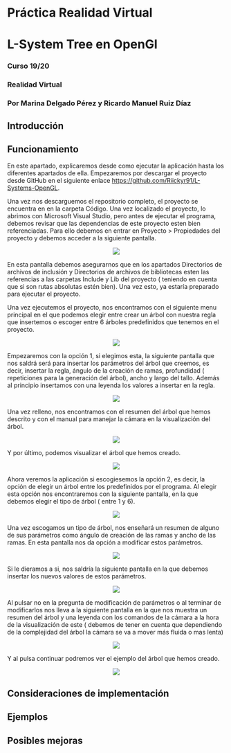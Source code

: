 # Práctica Realidad Virtual
# L-System Tree en OpenGl
### Curso 19/20
### Realidad Virtual
### Por Marina Delgado Pérez y Ricardo Manuel Ruiz Díaz

## Introducción

## Funcionamiento
En este apartado, explicaremos desde como ejecutar la aplicación hasta los diferentes apartados de ella.
Empezaremos por descargar el proyecto desde GitHub en el siguiente enlace https://github.com/Riickyr91/L-Systems-OpenGL.

Una vez nos descarguemos el repositorio completo, el proyecto se encuentra en en la carpeta Código. Una vez localizado el proyecto, lo abrimos con Microsoft Visual Studio, pero antes de ejecutar el programa, debemos revisar que las dependencias de este proyecto esten bien referenciadas. Para ello debemos en entrar en Proyecto > Propiedades del proyecto y debemos acceder a la siguiente pantalla.

<p align="center">
  <img src="./Otros/Imagenes/Configuracion.jpg">
</p>

En esta pantalla debemos asegurarnos que en los apartados Directorios de archivos de inclusión y Directorios de archivos de bibliotecas esten las referencias a las carpetas Include y Lib del proyecto ( teniendo en cuenta que si son rutas absolutas estén bien). Una vez esto, ya estaría preparado para ejecutar el proyecto.

Una vez ejecutemos el proyecto, nos encontramos con el siguiente menu principal en el que podemos elegir entre crear un árbol con nuestra regla que insertemos o escoger entre 6 árboles predefinidos que tenemos en el proyecto.

<p align="center">
  <img src="./Otros/Imagenes/Menu.jpg">
</p>

Empezaremos con la opción 1, si elegimos esta, la siguiente pantalla que nos saldrá será para insertar los parámetros del árbol que creemos, es decir, insertar la regla, ángulo de la creación de ramas, profundidad ( repeticiones para la generación del árbol), ancho y largo del tallo. Además al principio insertamos con una leyenda los valores a insertar en la regla.

<p align="center">
  <img src="./Otros/Imagenes/InsertaRegla.jpg">
</p>    

Una vez relleno, nos encontramos con el resumen del árbol que hemos descrito y con el manual para manejar la cámara en la visualización del árbol.

<p align="center">
  <img src="./Otros/Imagenes/ResumenInserteRegla.jpg">
</p> 

Y por último, podemos visualizar el árbol que hemos creado.

<p align="center">
  <img src="./Otros/Imagenes/EjemploInsertaRegla.jpg">
</p> 

Ahora veremos la aplicación si escogiesemos la opción 2, es decir, la opción de elegir un árbol entre los predefinidos por el programa. Al elegir esta opción nos encontraremos con la siguiente pantalla, en la que debemos elegir el tipo de árbol ( entre 1 y 6).

<p align="center">
  <img src="./Otros/Imagenes/EscogeArbol.jpg">
</p> 

Una vez escogamos un tipo de árbol, nos enseñará un resumen de alguno de sus parámetros como ángulo de creación de las ramas y ancho de las ramas. En esta pantalla nos da opción a modificar estos parámetros.

<p align="center">
  <img src="./Otros/Imagenes/ResumenEscogeArbol1.jpg">
</p> 

Si le dieramos a si, nos saldría la siguiente pantalla en la que debemos insertar los nuevos valores de estos parámetros.

<p align="center">
  <img src="./Otros/Imagenes/ModificaEscogeRegla.jpg">
</p> 

Al pulsar no en la pregunta de modificación de parámetros o al terminar de modificarlos nos lleva a la siguiente pantalla en la que nos muestra un resumen del árbol y una leyenda con los comandos de la cámara a la hora de la visualización de este ( debemos de tener en cuenta que dependiendo de la complejidad del árbol la cámara se va a mover más fluida o mas lenta)

<p align="center">
  <img src="./Otros/Imagenes/ResumenEscogeArbol2.jpg">
</p> 

Y al pulsa continuar podremos ver el ejemplo del árbol que hemos creado.

<p align="center">
  <img src="./Otros/Imagenes/EjemploEscogeRegla.jpg">
</p> 


## Consideraciones de implementación

## Ejemplos 

## Posibles mejoras
